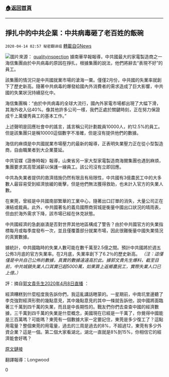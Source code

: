 ###  [:house:返回首頁](https://github.com/ourhimalayas/txt)
---

## 掙扎中的中共企業：中共病毒砸了老百姓的飯碗
`2020-04-14 02:57 秘密翻译组` [轉載自GNews](https://gnews.org/zh-hant/172301/)

![](https://s3.amazonaws.com/gnews-media-offload/wp-content/uploads/2020/04/14025102/ClosedFactoryGate.jpeg)圖片來源： [qualityinspection](https://qualityinspection.org/chinese-factory-delay/) 
據南華早報報導，中共國最大的家電製造商之一海信集團由於中共病毒的原因在掙扎，根據集團的說法，他們將辭去“表現不好”的員工。

該集團的情況只是中共國就業市場的滄海一粟。僅僅2月份，中共國的失業率就創下了歷史新高。隨著中共病毒的爆發給國內外消費者的需求造成了巨大影響，中共國的失業狀況持續惡化中。

海信集團稱：“由於中共病毒的全球大流行，國內外家電市場都出現了大幅下滑，其海外收入佔40%。像其他許多公司一樣，我們正處於關鍵時刻，正在努力保證成千上萬優秀員工的基本工作。”

上述聲明是回應社會中的謠言，謠言稱公司計劃裁員10000人，約12.5%的員工。但是該集團只是稱10000這個數字不准確，但是沒有提供他們的數據。

海信的麻煩是中共國就業市場壓力的最新的報導，正表明失業壓力正在從小型製造商，自由職業者到大企業蔓延。

中共官媒《證券時報》報導，山東省另一家大型家電製造商海爾集團也遇到麻煩，集團要求其高管減薪以保護一線員工。該公司沒有立即回應。

中共為失業者提供的救濟措施仍然有限且有局限性，中共國有3億農民工中的大多數人最容易受到經濟放緩的衝擊，但是他們無法獲得救助，也未計入官方的失業人數。

在東莞，曾經是中共國南部繁華的工業中心，隨著出口訂單的消失，大量公司正在凍結或裁員。此外，中共國著名的義烏國際商貿城是衡量中國出口狀況的晴雨表，但由於海外需求下降，該市場已經在休克狀態。

中共國經濟的急劇崩潰是否對世界其他地區構成了警告？由於中共國官方的失業指標每月或每季度發布一次，並且僅覆蓋部分就業市場，因此很難衡量中國失業情況的真實數據。

據統計，中共國臨時的失業人數可能在數千萬至2.5億之間。預計中共國將於週五公佈3月底的官方失業率。在2月底，失業率創下了6.2％的歷史新高。 *（注：這僅僅是中共自己公佈的數據，真實的數據遠遠高於此。據郭文貴先生爆料，截至目前，中共城鎮失業人口其實已超5000萬，如果算上返鄉農民工，實際失業人口已上億。）*

評：摘自[郭文貴先生2020年4月8日直播](https://gtv1.org/?/videoid=5e8de1ba32409f1cdbfb6801) ：

經濟糟糕到什麼程度我告訴你們，我這亂講話瞎蒙的。一星期前，中南坑里邊聽了李克強對經濟形勢的幾點意見，其中幾點意見的其中一條就告訴他，說中國將面臨著三千萬到四千萬的失業，而且是中長期性的。戰友們你們去查查中國的經濟數據，三千萬到四千萬的失業是什麼概念，美國現在已經是一千萬了，你覺得中國能是三百萬嗎？可能嗎？東莞有一個數據大家一定要記住，東莞是多少復工了？這點用電量？整個東莞的用電量，過去的三周是過去的8%，不超過12，東莞有多少外資企業？這是一個。第二個大家看湖北，湖北一直就是8%到15%，你相信它的經濟能會好嗎？

[原文鏈接](https://www.scmp.com/economy/china-economy/article/3079641/coronavirus-chinas-rice-bowls-cracking-big-home-appliance)

翻譯報導：Longwood

0
